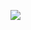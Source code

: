 ![](https://github-profile-summary-cards.vercel.app/api/cards/profile-details?username=kum1ko&theme=vue)
<!--![kum1ko's GitHub stats](https://github-readme-stats.vercel.app/api?username=kum1ko&show_icons=true&theme=radical)-->

<!--
**kum1ko/kum1ko** is a ✨ _special_ ✨ repository because its `README.md` (this file) appears on your GitHub profile.

Here are some ideas to get you started:

- 🔭 I’m currently working on ...
- 🌱 I’m currently learning ...
- 👯 I’m looking to collaborate on ...
- 🤔 I’m looking for help with ...
- 💬 Ask me about ...
- 📫 How to reach me: ...
- 😄 Pronouns: ...
- ⚡ Fun fact: ...
-->
